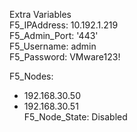 Extra Variables  
F5_IPAddress: 10.192.1.219  
F5_Admin_Port: '443'  
F5_Username: admin  
F5_Password: VMware123!  
  
F5_Nodes: 
- 192.168.30.50  
- 192.168.30.51  
F5_Node_State: Disabled  
